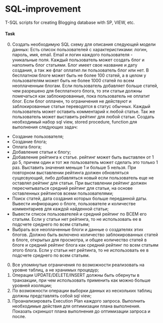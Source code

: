 # SQL-improvement
T-SQL scripts for creating Blogging database with SP, VIEW, etc.

#### Task
0. Создать необходимую SQL схему для описания следующей модели данных:
Есть список пользователей с характеристиками: логин, пароль, имя, email. Email и логин каждого пользователя - уникальные поля. Каждый пользователь может создать блог и наполнить блог статьями. Блог имеет свое название и дату создания, а так же флаг оплатил ли пользователь блог или нет. В бесплатном блоге может быть не более 100 статей, а в целом у пользователям может быть не более 1000 статей по всем неоплаченным блогам. Если пользователь добавляет больше статей, чем разрешено для бесплатного блога, то эти статьи должны помечаться как заблокированные, пока пользователь не оплатит блог. Если блог оплачен, то ограничения не действуют и заблокированные статьи переводятся в статус обычных. Каждый пользователь может оставить комментарий к любой статье. Так же пользователь может выставить рейтинг для любой статьи.
Создать необходимый набор sql view, stored procedure, function для выполнения следующих задач:
  *  Создание пользователя;
  *  Создание блога;
  *  Оплата блога;
  *  Добавление статьи к блогу;
  *  Добавление рейтинга к статье. рейтинг может быть выставлен от 1 до 5, причем один и тот же пользователь может сделать это только 1 раз. Выставить значения меньше 1 и больше 5 нельзя. При повторном выставлении рейтинга должен обновляться сущесвующий, либо добавляться новый если пользователь еще не оставлял рейтинг для статьи. При выставлении рейтинг должен пересчитываться средний рейтинг для статьи, на основе оставленных рейтингов всеми пользователями;
  *  Поиск статей, дата создания которых больше переданной даты. Вывести инфморацию о блоге, пользователе и количестве комментариев для каждой найденной статьи;
  *  Вывести список пользователей и средний рейтинг по ВСЕМ его статьям. Если у статьи нет рейтинга, то не использовать ее в подсчете среднего по всем статьям;
  *  Выбрать все неоплаченные блоги и данные о создателях этих блогов. Должно быть включено количество заблокированных статей в блоге, открытых для просмотра, и общее количество статей в блоге и средний рейтинг блога как средний рейтинг по всем статьям этого блога. Если у статьи нет рейтинга, то не использовать ее в подсчете среднего по всем статьям.

0. Все упомянутые ограничения по возможности реализовать на уровне таблиц, а не хранимых процедур;
0. Операции UPDATE/DELETE/INSERT должны быть обернуты в транзакции, при чем использовать применить как можно больше уровней изоляции;
0. По возможности операции выборки данных из нескольких таблиц должны представлять собой sql view;
0. Проанализировать Execution Plan каждого запроса. Выполнить необходимые действия для оптимизации плана выполнения. Показать скриншот плана выполнения до оптимизации запроса и после.

